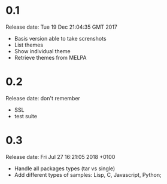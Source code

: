 # 0.1
Release date: Tue 19 Dec 21:04:35 GMT 2017

- Basis version able to take screnshots
- List themes
- Show individual theme
- Retrieve themes from MELPA

# 0.2
Release date: don't remember

- SSL
- test suite

# 0.3
Release date: Fri Jul 27 16:21:05 2018 +0100

- Handle all packages types (tar vs single)
- Add different types of samples: Lisp, C, Javascript, Python;
